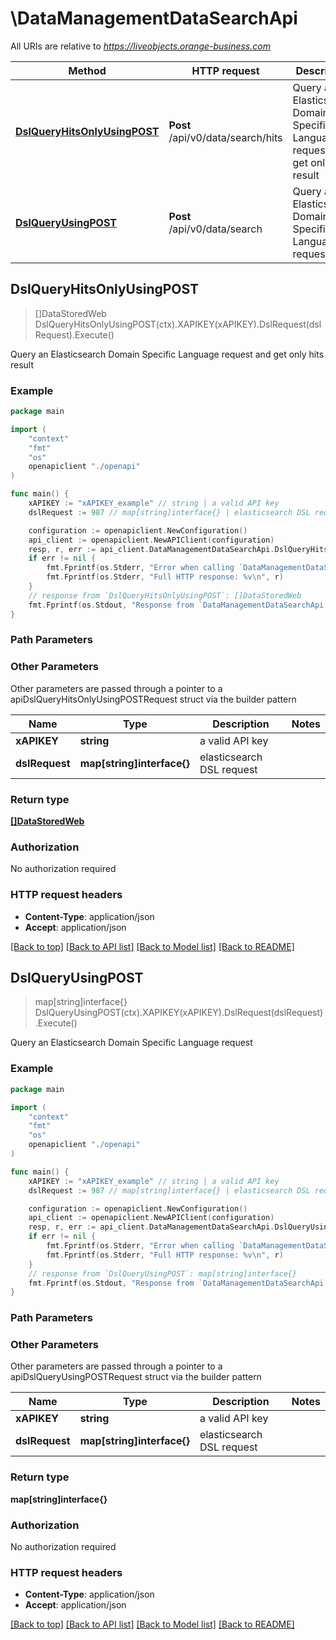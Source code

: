 # \DataManagementDataSearchApi

All URIs are relative to *https://liveobjects.orange-business.com*

Method | HTTP request | Description
------------- | ------------- | -------------
[**DslQueryHitsOnlyUsingPOST**](DataManagementDataSearchApi.md#DslQueryHitsOnlyUsingPOST) | **Post** /api/v0/data/search/hits | Query an Elasticsearch Domain Specific Language request and get only hits result
[**DslQueryUsingPOST**](DataManagementDataSearchApi.md#DslQueryUsingPOST) | **Post** /api/v0/data/search | Query an Elasticsearch Domain Specific Language request



## DslQueryHitsOnlyUsingPOST

> []DataStoredWeb DslQueryHitsOnlyUsingPOST(ctx).XAPIKEY(xAPIKEY).DslRequest(dslRequest).Execute()

Query an Elasticsearch Domain Specific Language request and get only hits result



### Example

```go
package main

import (
    "context"
    "fmt"
    "os"
    openapiclient "./openapi"
)

func main() {
    xAPIKEY := "xAPIKEY_example" // string | a valid API key
    dslRequest := 987 // map[string]interface{} | elasticsearch DSL request (optional)

    configuration := openapiclient.NewConfiguration()
    api_client := openapiclient.NewAPIClient(configuration)
    resp, r, err := api_client.DataManagementDataSearchApi.DslQueryHitsOnlyUsingPOST(context.Background()).XAPIKEY(xAPIKEY).DslRequest(dslRequest).Execute()
    if err != nil {
        fmt.Fprintf(os.Stderr, "Error when calling `DataManagementDataSearchApi.DslQueryHitsOnlyUsingPOST``: %v\n", err)
        fmt.Fprintf(os.Stderr, "Full HTTP response: %v\n", r)
    }
    // response from `DslQueryHitsOnlyUsingPOST`: []DataStoredWeb
    fmt.Fprintf(os.Stdout, "Response from `DataManagementDataSearchApi.DslQueryHitsOnlyUsingPOST`: %v\n", resp)
}
```

### Path Parameters



### Other Parameters

Other parameters are passed through a pointer to a apiDslQueryHitsOnlyUsingPOSTRequest struct via the builder pattern


Name | Type | Description  | Notes
------------- | ------------- | ------------- | -------------
 **xAPIKEY** | **string** | a valid API key | 
 **dslRequest** | **map[string]interface{}** | elasticsearch DSL request | 

### Return type

[**[]DataStoredWeb**](DataStoredWeb.md)

### Authorization

No authorization required

### HTTP request headers

- **Content-Type**: application/json
- **Accept**: application/json

[[Back to top]](#) [[Back to API list]](../README.md#documentation-for-api-endpoints)
[[Back to Model list]](../README.md#documentation-for-models)
[[Back to README]](../README.md)


## DslQueryUsingPOST

> map[string]interface{} DslQueryUsingPOST(ctx).XAPIKEY(xAPIKEY).DslRequest(dslRequest).Execute()

Query an Elasticsearch Domain Specific Language request



### Example

```go
package main

import (
    "context"
    "fmt"
    "os"
    openapiclient "./openapi"
)

func main() {
    xAPIKEY := "xAPIKEY_example" // string | a valid API key
    dslRequest := 987 // map[string]interface{} | elasticsearch DSL request (optional)

    configuration := openapiclient.NewConfiguration()
    api_client := openapiclient.NewAPIClient(configuration)
    resp, r, err := api_client.DataManagementDataSearchApi.DslQueryUsingPOST(context.Background()).XAPIKEY(xAPIKEY).DslRequest(dslRequest).Execute()
    if err != nil {
        fmt.Fprintf(os.Stderr, "Error when calling `DataManagementDataSearchApi.DslQueryUsingPOST``: %v\n", err)
        fmt.Fprintf(os.Stderr, "Full HTTP response: %v\n", r)
    }
    // response from `DslQueryUsingPOST`: map[string]interface{}
    fmt.Fprintf(os.Stdout, "Response from `DataManagementDataSearchApi.DslQueryUsingPOST`: %v\n", resp)
}
```

### Path Parameters



### Other Parameters

Other parameters are passed through a pointer to a apiDslQueryUsingPOSTRequest struct via the builder pattern


Name | Type | Description  | Notes
------------- | ------------- | ------------- | -------------
 **xAPIKEY** | **string** | a valid API key | 
 **dslRequest** | **map[string]interface{}** | elasticsearch DSL request | 

### Return type

**map[string]interface{}**

### Authorization

No authorization required

### HTTP request headers

- **Content-Type**: application/json
- **Accept**: application/json

[[Back to top]](#) [[Back to API list]](../README.md#documentation-for-api-endpoints)
[[Back to Model list]](../README.md#documentation-for-models)
[[Back to README]](../README.md)

